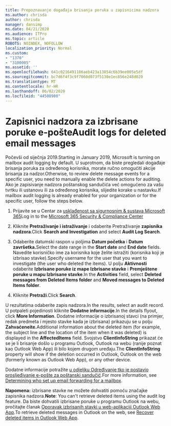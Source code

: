 ```yaml
---
title: Prepoznavanje događaja brisanja poruka u zapisnicima nadzora
ms.author: chrisda
author: chrisda
manager: dansimp
ms.date: 04/21/2020
ms.audience: ITPro
ms.topic: article
ROBOTS: NOINDEX, NOFOLLOW
localization_priority: Normal
ms.custom:
- "1370"
- "3100005"
ms.assetid: ''
ms.openlocfilehash: 641c0216491186aeb423a13854c6b39ee005e5df
ms.sourcegitcommit: bc7d6f4f3c9f7060d073f5130e1ec856e248d020
ms.translationtype: MT
ms.contentlocale: hr-HR
ms.lasthandoff: 06/02/2020
ms.locfileid: "44508980"
---
```

# <a name="audit-logs-for-deleted-email-messages"></a><span data-ttu-id="6ff49-102">Zapisnici nadzora za izbrisane poruke e-pošte</span><span class="sxs-lookup"><span data-stu-id="6ff49-102">Audit logs for deleted email messages</span></span>

<span data-ttu-id="6ff49-103">Počevši od siječnja 2019.</span><span class="sxs-lookup"><span data-stu-id="6ff49-103">Starting in January 2019, Microsoft is turning on mailbox audit logging by default.</span></span> <span data-ttu-id="6ff49-104">U suprotnom, da biste pregledali događaje brisanja poruka za određenog korisnika, morate ručno omogućiti akcije brisanja za nadzor.</span><span class="sxs-lookup"><span data-stu-id="6ff49-104">Otherwise, to review delete message events for a specific user, you need to manually enable the delete actions for auditing.</span></span> <span data-ttu-id="6ff49-105">Ako je zapisivanje nadzora poštanskog sandučića već omogućeno za vašu tvrtku ili ustanovu ili za određenog korisnika, slijedite korake u nastavku.</span><span class="sxs-lookup"><span data-stu-id="6ff49-105">If mailbox audit logging is already enabled for your organization or for the specific user, follow the steps below.</span></span>

1. <span data-ttu-id="6ff49-106">Prijavite se u Centar za [usklađenost sa sigurnosnim & sustava Microsoft 365](https://protection.office.com/)</span><span class="sxs-lookup"><span data-stu-id="6ff49-106">Log in to the [Microsoft 365 Security & Compliance Center](https://protection.office.com/)</span></span>

2. <span data-ttu-id="6ff49-107">Kliknite **Pretraživanje i istraživanje** i odaberite Pretraživanje **zapisnika nadzora**.</span><span class="sxs-lookup"><span data-stu-id="6ff49-107">Click **Search and Investigation** and select **Audit Log Search**.</span></span>

3. <span data-ttu-id="6ff49-108">Odaberite datumski raspon u poljima **Datum početka** i **Datum završetka.**</span><span class="sxs-lookup"><span data-stu-id="6ff49-108">Select the date range in the **Start date** and **End date** fields.</span></span> <span data-ttu-id="6ff49-109">Navedite korisničko ime za korisnika koje želite istražiti (korisnika koji je izbrisao stavke).</span><span class="sxs-lookup"><span data-stu-id="6ff49-109">Specify username for the user that you want to investigate (the user who deleted the items).</span></span> <span data-ttu-id="6ff49-110">U polju **Aktivnosti** odaberite **Izbrisane poruke iz mape Izbrisane stavke** i **Premještene poruke u mapu Izbrisane stavke**.</span><span class="sxs-lookup"><span data-stu-id="6ff49-110">In the **Activities** field, select **Deleted messages from Deleted Items folder** and **Moved messages to Deleted Items folder**.</span></span>

4. <span data-ttu-id="6ff49-111">Kliknite **Pretraži**.</span><span class="sxs-lookup"><span data-stu-id="6ff49-111">Click **Search**.</span></span>

<span data-ttu-id="6ff49-112">U rezultatima odaberite zapis nadzora.</span><span class="sxs-lookup"><span data-stu-id="6ff49-112">In the results, select an audit record.</span></span> <span data-ttu-id="6ff49-113">U potpaleti pojedinosti kliknite **Dodatne informacije**.</span><span class="sxs-lookup"><span data-stu-id="6ff49-113">In the details flyout, click **More Information**.</span></span> <span data-ttu-id="6ff49-114">Dodatne informacije o izbrisanoj stavci (na primjer, redak predmeta i mjesto stavke kada je izbrisana) prikazuju se u polju **Zahvaćeneite.**</span><span class="sxs-lookup"><span data-stu-id="6ff49-114">Additional information about the deleted item (for example, the subject line and the location of the item when it was deleted) is displayed in the **AffectedItems** field.</span></span> <span data-ttu-id="6ff49-115">Svojstvo **ClientInfoString** prikazat će se je li brisanje došlo u programu Outlook, Outlook na webu (ranije poznat kao Outlook Web App) ili bilo kojem drugom uređaju.</span><span class="sxs-lookup"><span data-stu-id="6ff49-115">The **ClientInfoString** property will show if the deletion occurred in Outlook, Outlook on the web (formerly known as Outlook Web App), or any other device.</span></span>

<span data-ttu-id="6ff49-116">Dodatne informacije potražite [u odjeljku Određivanje tko je postavio prosljeđivanje e-pošte za poštanski sandučić](https://docs.microsoft.com/microsoft-365/compliance/auditing-troubleshooting-scenarios#determine-if-a-user-deleted-email-items).</span><span class="sxs-lookup"><span data-stu-id="6ff49-116">For more information, see [Determining who set up email forwarding for a mailbox](https://docs.microsoft.com/microsoft-365/compliance/auditing-troubleshooting-scenarios#determine-if-a-user-deleted-email-items).</span></span>

<span data-ttu-id="6ff49-117">**Napomena:** izbrisane stavke ne možete dohvatiti pomoću značajke zapisnika nadzora.</span><span class="sxs-lookup"><span data-stu-id="6ff49-117">**Note**: You can't retrieve deleted items using the audit log feature.</span></span> <span data-ttu-id="6ff49-118">Da biste dohvatili izbrisane poruke u programu Outlook na webu, pročitajte članak [Oporavak izbrisanih stavki u web-aplikaciji Outlook Web App](https://support.office.com/article/C3D8FC15-EEEF-4F1C-81DF-E27964B7EDD4).</span><span class="sxs-lookup"><span data-stu-id="6ff49-118">To retrieve deleted messages in Outlook on the web, see [Recover deleted items in Outlook Web App](https://support.office.com/article/C3D8FC15-EEEF-4F1C-81DF-E27964B7EDD4).</span></span>
